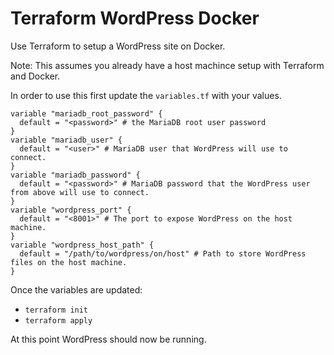 # Terraform WordPress Docker

Use Terraform to setup a WordPress site on Docker.

Note: This assumes you already have a host machince setup with Terraform and Docker.

In order to use this first update the `variables.tf` with your values.

```hcl
variable "mariadb_root_password" {
  default = "<password>" # the MariaDB root user password
}
variable "mariadb_user" {
  default = "<user>" # MariaDB user that WordPress will use to connect.
}
variable "mariadb_password" {
  default = "<password>" # MariaDB password that the WordPress user from above will use to connect.
}
variable "wordpress_port" {
  default = "<8001>" # The port to expose WordPress on the host machine.
}
variable "wordpress_host_path" {
  default = "/path/to/wordpress/on/host" # Path to store WordPress files on the host machine.
}
```

Once the variables are updated:

 - `terraform init`
 - `terraform apply`

At this point WordPress should now be running.